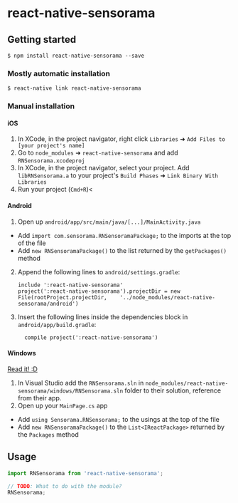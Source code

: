 
# react-native-sensorama

## Getting started

`$ npm install react-native-sensorama --save`

### Mostly automatic installation

`$ react-native link react-native-sensorama`

### Manual installation


#### iOS

1. In XCode, in the project navigator, right click `Libraries` ➜ `Add Files to [your project's name]`
2. Go to `node_modules` ➜ `react-native-sensorama` and add `RNSensorama.xcodeproj`
3. In XCode, in the project navigator, select your project. Add `libRNSensorama.a` to your project's `Build Phases` ➜ `Link Binary With Libraries`
4. Run your project (`Cmd+R`)<

#### Android

1. Open up `android/app/src/main/java/[...]/MainActivity.java`
  - Add `import com.sensorama.RNSensoramaPackage;` to the imports at the top of the file
  - Add `new RNSensoramaPackage()` to the list returned by the `getPackages()` method
2. Append the following lines to `android/settings.gradle`:
  	```
  	include ':react-native-sensorama'
  	project(':react-native-sensorama').projectDir = new File(rootProject.projectDir, 	'../node_modules/react-native-sensorama/android')
  	```
3. Insert the following lines inside the dependencies block in `android/app/build.gradle`:
  	```
      compile project(':react-native-sensorama')
  	```

#### Windows
[Read it! :D](https://github.com/ReactWindows/react-native)

1. In Visual Studio add the `RNSensorama.sln` in `node_modules/react-native-sensorama/windows/RNSensorama.sln` folder to their solution, reference from their app.
2. Open up your `MainPage.cs` app
  - Add `using Sensorama.RNSensorama;` to the usings at the top of the file
  - Add `new RNSensoramaPackage()` to the `List<IReactPackage>` returned by the `Packages` method


## Usage
```javascript
import RNSensorama from 'react-native-sensorama';

// TODO: What to do with the module?
RNSensorama;
```
  